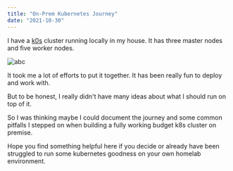 ```yaml
---
title: "On-Prem Kubernetes Journey"
date: "2021-10-30"
---
```


I have a [k0s](https://k0sproject.io) cluster running locally in my house. It has three master nodes and five worker nodes.

![abc](/kubectl-get-node.png)

It took me a lot of efforts to put it together. It has been really fun to deploy and work with.

But to be honest, I really didn't have many ideas about what I should run on top of it.

So I was thinking maybe I could document the journey and some common pitfalls I stepped on when building a fully working budget k8s cluster on premise.

Hope you find something helpful here if you decide or already have been struggled to run some kubernetes goodness on your own homelab environment.
